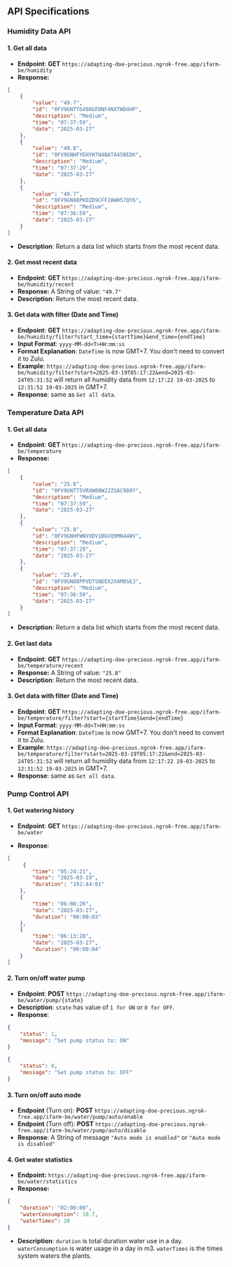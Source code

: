 ## API Specifications

### Humidity Data API
#### 1. Get all data 
- **Endpoint**: **GET** `https://adapting-doe-precious.ngrok-free.app/ifarm-be/humidity`
- **Response:**
```json
[
    {
        "value": "49.7",
        "id": "0FV9GNTT6498GFDNF4NXTWD4HP",
        "description": "Medium",
        "time": "07:37:59",
        "date": "2025-03-27"
    },
    {
        "value": "49.8",
        "id": "0FV9GNHFYEHYH7N4BATA45BEDK",
        "description": "Medium",
        "time": "07:37:29",
        "date": "2025-03-27"
    },
    {
        "value": "49.7",
        "id": "0FV9GN88PKDZD9CFF2AWH57QY6",
        "description": "Medium",
        "time": "07:36:59",
        "date": "2025-03-27"
    }
]
```
- **Description**: Return a data list which starts from the most recent data. 

#### 2. Get most recent data
- **Endpoint**: **GET** `https://adapting-doe-precious.ngrok-free.app/ifarm-be/humidity/recent`
- **Response:** A String of value: `"49.7"`
- **Description**: Return the most recent data. 

#### 3. Get data with filter (Date and Time)
- **Endpoint**: **GET** `https://adapting-doe-precious.ngrok-free.app/ifarm-be/humidity/filter?start_time={startTime}&end_time={endTime}`
- **Input Format**: `yyyy-MM-dd<T>HH:mm:ss`
- **Format Explanation**: `DateTime` is now GMT+7. You don't need to convert it to Zulu.
- **Example**: `https://adapting-doe-precious.ngrok-free.app/ifarm-be/humidity/filter?start=2025-03-19T05:17:22&end=2025-03-24T05:31:52` will return all humidity data from `12:17:22 19-03-2025` to `12:31:52 19-03-2025` in GMT+7.
- **Response**: same as `Get all data`.

### Temperature Data API
#### 1. Get all data 
- **Endpoint**: **GET** `https://adapting-doe-precious.ngrok-free.app/ifarm-be/temperature`
- **Response:**
```json
[
    {
        "value": "25.8",
        "id": "0FV9GNTT5VRXW08W22ZSAC988Y",
        "description": "Medium",
        "time": "07:37:59",
        "date": "2025-03-27"
    },
    {
        "value": "25.8",
        "id": "0FV9GNHFWNVXDV1BGVQ9MN44WV",
        "description": "Medium",
        "time": "07:37:29",
        "date": "2025-03-27"
    },
    {
        "value": "25.8",
        "id": "0FV9GN88PPVD7SNDEX2X4M0SEJ",
        "description": "Medium",
        "time": "07:36:59",
        "date": "2025-03-27"
    }
]
```
- **Description**: Return a data list which starts from the most recent data. 

#### 2. Get last data
- **Endpoint**: **GET** `https://adapting-doe-precious.ngrok-free.app/ifarm-be/temperature/recent`
- **Response:** A String of value: `"25.8"`
- **Description**: Return the most recent data. 

#### 3. Get data with filter (Date and Time)
- **Endpoint**: **GET** `https://adapting-doe-precious.ngrok-free.app/ifarm-be/temperature/filter?start={startTime}&end={endTime}`
- **Input Format**: `yyyy-MM-dd<T>HH:mm:ss`
- **Format Explanation**: `DateTime` is now GMT+7. You don't need to convert it to Zulu.
- **Example**: `https://adapting-doe-precious.ngrok-free.app/ifarm-be/temperature/filter?start=2025-03-19T05:17:22&end=2025-03-24T05:31:52` will return all humidity data from `12:17:22 19-03-2025` to `12:31:52 19-03-2025` in GMT+7.
- **Response**: same as `Get all data`.

### Pump Control API
#### 1. Get watering history
- **Endpoint**: **GET** `https://adapting-doe-precious.ngrok-free.app/ifarm-be/water`

- **Response**:
```json
[
     {
        "time": "05:24:21",
        "date": "2025-03-19",
        "duration": "192:44:01"
    },
    {
        "time": "06:08:26",
        "date": "2025-03-27",
        "duration": "00:00:03"
    },
    {
        "time": "06:13:28",
        "date": "2025-03-27",
        "duration": "00:00:04"
    }
]
```

#### 2. Turn on/off water pump
- **Endpoint**: **POST** `https://adapting-doe-precious.ngrok-free.app/ifarm-be/water/pump/{state}`
- **Description**: `state` has value of `1 for ON` or `0 for OFF`. 
- **Response**:
```json
{
    "status": 1,
    "message": "Set pump status to: ON"
}
```
```json
{
    "status": 0,
    "message": "Set pump status to: OFF"
}
```

#### 3. Turn on/off auto mode
- **Endpoint** (Turn on): **POST** `https://adapting-doe-precious.ngrok-free.app/ifarm-be/water/pump/auto/enable`
- **Endpoint** (Turn off): **POST** `https://adapting-doe-precious.ngrok-free.app/ifarm-be/water/pump/auto/disable`
- **Response**: A String of message `"Auto mode is enabled"` or `"Auto mode is disabled"`

#### 4. Get water statistics
- **Endpoint:** `https://adapting-doe-precious.ngrok-free.app/ifarm-be/water/statistics`
- **Response:**
```json
{
    "duration": "02:00:00", 
    "waterConsumption": 10.7, 
    "waterTimes": 20 
}
```
- **Description**: `duration` is total duration water use in a day. `waterConsumption` is water usage in a day in m3. `waterTimes` is the times system waters the plants. 
